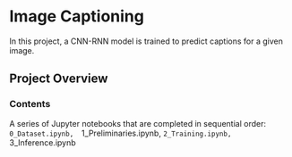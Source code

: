 # Image Captioning

In this project, a CNN-RNN model is trained to predict captions for a given image.

## Project Overview

### Contents
A series of Jupyter notebooks that are completed in sequential order:
`0_Dataset.ipynb, 
`1_Preliminaries.ipynb, 
`2_Training.ipynb, 
`3_Inference.ipynb
